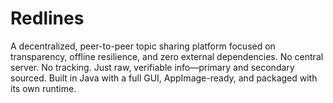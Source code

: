 # Redlines
A decentralized, peer-to-peer topic sharing platform focused on transparency, offline resilience, and zero external dependencies. No central server. No tracking. Just raw, verifiable info—primary and secondary sourced. Built in Java with a full GUI, AppImage-ready, and packaged with its own runtime.
